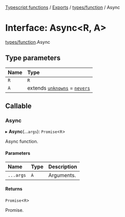 [Typescript functions](../index.md) / [Exports](../modules.md) / [types/function](../modules/types_function.md) / Async

# Interface: Async<R, A\>

[types/function](../modules/types_function.md).Async

## Type parameters

| Name | Type |
| :------ | :------ |
| `R` | `R` |
| `A` | extends [`unknowns`](../modules/types_core.md#unknowns) = [`nevers`](../modules/types_core.md#nevers) |

## Callable

### Async

▸ **Async**(...`args`): `Promise`<`R`\>

Async function.

#### Parameters

| Name | Type | Description |
| :------ | :------ | :------ |
| `...args` | `A` | Arguments. |

#### Returns

`Promise`<`R`\>

Promise.
